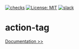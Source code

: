 [![checks](https://github.com/martoc/action-tag/actions/workflows/checks.yml/badge.svg)](https://github.com/martoc/action-tag/actions/workflows/checks.yml)
[![License: MIT](https://img.shields.io/badge/License-MIT-yellow.svg)](https://opensource.org/licenses/MIT)
[![slack](https://img.shields.io/badge/slack-general-brightgreen.svg?logo=slack)](https://app.slack.com/messages/T8L8AAD3M/C8LBHLSVA)

# action-tag

[Documentation >>](./docs/index.md)
